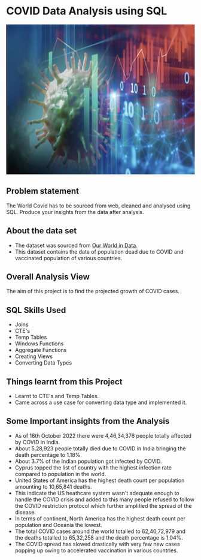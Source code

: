 # COVID Data Analysis using SQL



<p align="center">
 <img src='https://github.com/shrikrishnau/Portfolio/blob/main/images/COVID.jpg?raw=true' width="900", height="400">

</p>

## Problem statement
The World Covid has to be sourced from web, cleaned and analysed using SQL. Produce your insights from the data after analysis.


## About the data set
* The dataset was sourced from [Our World in Data](https://ourworldindata.org/covid-deaths).
* This dataset contains the data of population dead due to COVID and vaccinated population of various countries.


## Overall Analysis View
The aim of this project is to find the projected growth of COVID cases.

## SQL Skills Used
* Joins
* CTE's
* Temp Tables
* Windows Functions
* Aggregate Functions
* Creating Views
* Converting Data Types

## Things learnt from this Project 
* Learnt to CTE's and Temp Tables.
* Came across a use case for converting data type and implemented it. 

## Some Important insights from the Analysis

* As of 18th October 2022 there were 4,46,34,376 people totally affected by COVID in India.
* About 5,28,923 people totally died due to COVID in India bringing the death percentage to 1.18%.
* About 3.7% of the Indian population got infected by COVID.
* Cyprus topped the list of country with the highest infection rate compared to population in the world.
* United States of America has the highest death count per population amounting to 10,65,841 deaths.
* This indicate the US heathcare system wasn't adequate enough to handle the COVID crisis and added to this many people refused to follow the COVID restriction protocol which further amplified the spread of the disease.
* In terms of continent, North America has the highest death count per population and Oceania the lowest.
* The total COVID cases around the world totalled to 62,40,72,979 and the deaths totalled to 65,32,258 and the death percentage is 1.04%.
* The COVID spread has slowed drastically with very few new cases popping up owing to accelerated vaccination in various countries.



